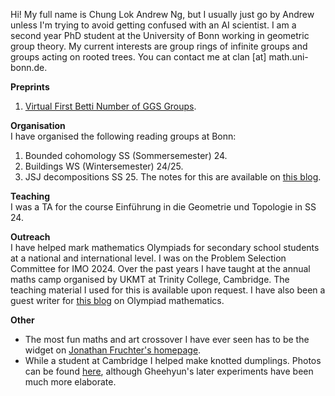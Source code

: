 Hi! My full name is Chung Lok Andrew Ng, but I usually just go by Andrew unless I'm trying to avoid getting confused with an AI scientist. I am a second year PhD student at the University of Bonn working in geometric group theory. My current interests are group rings of infinite groups and groups acting on rooted trees. You can contact me at clan [at] math.uni-bonn.de.



**Preprints**
1. [Virtual First Betti Number of GGS Groups](https://arxiv.org/abs/2505.23269).



**Organisation**  
I have organised the following reading groups at Bonn:
1. Bounded cohomology SS (Sommersemester) 24.
2. Buildings WS (Wintersemester) 24/25.
3. JSJ decompositions SS 25. The notes for this are available on [this blog](https://proofsfromtheblog.blogspot.com/2025/05/jsj-i-history-and-motivation.html).



**Teaching**  
I was a TA for the course Einführung in die Geometrie und Topologie in SS 24.




**Outreach**  
I have helped mark mathematics Olympiads for secondary school students at a national and international level. I was on the Problem Selection Committee for IMO 2024. Over the past years I have taught at the annual maths camp organised by UKMT at Trinity College, Cambridge. The teaching material I used for this is available upon request. I have also been a guest writer for [this blog](https://simoxmenblog.blogspot.com/) on Olympiad mathematics.




**Other**  
* The most fun maths and art crossover I have ever seen has to be the widget on [Jonathan Fruchter's homepage](https://jonfru.github.io/).
* While a student at Cambridge I helped make knotted dumplings. Photos can be found [here](https://web.math.princeton.edu/~gn4470/dumplings.html), although Gheehyun's later experiments have been much more elaborate.
